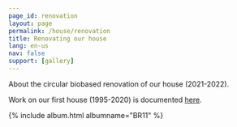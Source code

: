 ```yaml
---
page_id: renovation
layout: page
permalink: /house/renovation
title: Renovating our house
lang: en-us
nav: false
support: [gallery]
---
```


About the circular biobased renovation of our house (2021-2022).

Work on our first house (1995-2020) is documented [here](ms15.html).

<!-- simply so (by Jimmy_Xiao) -->
{% include album.html albumname="BR11" %}
